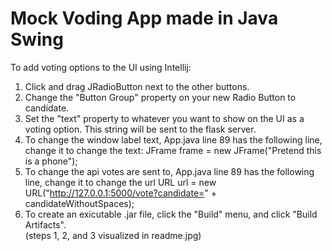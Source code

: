 # Mock Voding App made in Java Swing
To add voting options to the UI using Intellij:
1) Click and drag JRadioButton next to the other buttons.
2) Change the "Button Group" property on your new Radio Button to candidate.
3) Set the "text" property to whatever you want to show on the UI as a voting option. This string will be sent to the flask server.
4) To change the window label text, App.java line 89 has the following line, change it to change the text:
    JFrame frame = new JFrame("Pretend this is a phone");
5) To change the api votes are sent to, App.java line 89 has the following line, change it to change the url
    URL url = new URL("http://127.0.0.1:5000/vote?candidate=" + candidateWithoutSpaces);
6) To create an exicutable .jar file, click the "Build" menu, and click "Build Artifacts".  
(steps 1, 2, and 3 visualized in readme.jpg)
